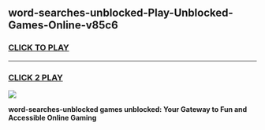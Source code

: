 
## word-searches-unblocked-Play-Unblocked-Games-Online-v85c6
<h3>
<a href="https://premium76.site?title=word-searches-unblocked&ref=25A">CLICK TO PLAY</a></h3>
<hr>

<h3>
<a href="https://premium76.site?title=word-searches-unblocked&ref=25A">CLICK 2 PLAY</a>
  
</h3>

<a href="https://premium76.site?title=word-searches-unblocked&ref=25A"><img src="https://clearcache.store/games.png"></a>


**word-searches-unblocked games unblocked: Your Gateway to Fun and Accessible Online Gaming**
